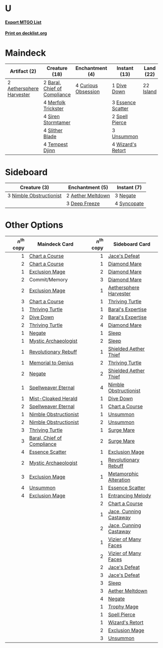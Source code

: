 # U

#### [Export MTGO List](../collection/U/U.txt)
#### [Print on decklist.org](http://decklist.org/?deckmain=2%09Aethersphere%20Harvester%0A2%09Baral,%20Chief%20of%20Compliance%0A1%09Commit/Memory%0A4%09Curious%20Obsession%0A1%09Dive%20Down%0A3%09Essence%20Scatter%0A22%09Island%0A4%09Merfolk%20Trickster%0A4%09Siren%20Stormtamer%0A4%09Slither%20Blade%0A2%09Spell%20Pierce%0A4%09Tempest%20Djinn%0A3%09Unsummon%0A4%09Wizard's%20Retort&deckside=2%09Aether%20Meltdown%0A3%09Deep%20Freeze%0A3%09Negate%0A3%09Nimble%20Obstructionist%0A4%09Syncopate)
# Maindeck

|                                           Artifact (2)                                            |                                             Creature (18)                                             |                                       Enchantment (4)                                        |                                        Instant (13)                                        |                                     Land (22)                                      |  Unknown (1)  |
|---------------------------------------------------------------------------------------------------|-------------------------------------------------------------------------------------------------------|----------------------------------------------------------------------------------------------|--------------------------------------------------------------------------------------------|------------------------------------------------------------------------------------|---------------|
|2 [Aethersphere Harvester](http://gatherer.wizards.com/Pages/Card/Details.aspx?multiverseid=423809)|2 [Baral, Chief of Compliance](http://gatherer.wizards.com/Pages/Card/Details.aspx?multiverseid=423695)|4 [Curious Obsession](http://gatherer.wizards.com/Pages/Card/Details.aspx?multiverseid=439692)|1 [Dive Down](http://gatherer.wizards.com/Pages/Card/Details.aspx?multiverseid=435205)      |22 [Island](http://gatherer.wizards.com/Pages/Card/Details.aspx?multiverseid=439602)|1 Commit/Memory|
|                                                                                                   |4 [Merfolk Trickster](http://gatherer.wizards.com/Pages/Card/Details.aspx?multiverseid=442944)         |                                                                                              |3 [Essence Scatter](http://gatherer.wizards.com/Pages/Card/Details.aspx?multiverseid=438446)|                                                                                    |               |
|                                                                                                   |4 [Siren Stormtamer](http://gatherer.wizards.com/Pages/Card/Details.aspx?multiverseid=435232)          |                                                                                              |2 [Spell Pierce](http://gatherer.wizards.com/Pages/Card/Details.aspx?multiverseid=425876)   |                                                                                    |               |
|                                                                                                   |4 [Slither Blade](http://gatherer.wizards.com/Pages/Card/Details.aspx?multiverseid=426773)             |                                                                                              |3 [Unsummon](http://gatherer.wizards.com/Pages/Card/Details.aspx?multiverseid=439355)       |                                                                                    |               |
|                                                                                                   |4 [Tempest Djinn](http://gatherer.wizards.com/Pages/Card/Details.aspx?multiverseid=442956)             |                                                                                              |4 [Wizard's Retort](http://gatherer.wizards.com/Pages/Card/Details.aspx?multiverseid=442963)|                                                                                    |               |


# Sideboard

|                                           Creature (3)                                           |                                      Enchantment (5)                                       |                                     Instant (7)                                      |
|--------------------------------------------------------------------------------------------------|--------------------------------------------------------------------------------------------|--------------------------------------------------------------------------------------|
|3 [Nimble Obstructionist](http://gatherer.wizards.com/Pages/Card/Details.aspx?multiverseid=430729)|2 [Aether Meltdown](http://gatherer.wizards.com/Pages/Card/Details.aspx?multiverseid=417609)|3 [Negate](http://gatherer.wizards.com/Pages/Card/Details.aspx?multiverseid=447135)   |
|                                                                                                  |3 [Deep Freeze](http://gatherer.wizards.com/Pages/Card/Details.aspx?multiverseid=442938)    |4 [Syncopate](http://gatherer.wizards.com/Pages/Card/Details.aspx?multiverseid=270369)|


# Other Options

|*n*<sup>th</sup> copy|                                            Maindeck Card                                            |*n*<sup>th</sup> copy|                                         Sideboard Card                                          |
|--------------------:|-----------------------------------------------------------------------------------------------------|--------------------:|-------------------------------------------------------------------------------------------------|
|                    1|[Chart a Course](http://gatherer.wizards.com/Pages/Card/Details.aspx?multiverseid=435200)            |                    1|[Jace's Defeat](http://gatherer.wizards.com/Pages/Card/Details.aspx?multiverseid=430727)         |
|                    2|[Chart a Course](http://gatherer.wizards.com/Pages/Card/Details.aspx?multiverseid=435200)            |                    1|[Diamond Mare](http://gatherer.wizards.com/Pages/Card/Details.aspx?multiverseid=447368)          |
|                    1|[Exclusion Mage](http://gatherer.wizards.com/Pages/Card/Details.aspx?multiverseid=447191)            |                    2|[Diamond Mare](http://gatherer.wizards.com/Pages/Card/Details.aspx?multiverseid=447368)          |
|                    2|Commit/Memory                                                                                        |                    3|[Diamond Mare](http://gatherer.wizards.com/Pages/Card/Details.aspx?multiverseid=447368)          |
|                    2|[Exclusion Mage](http://gatherer.wizards.com/Pages/Card/Details.aspx?multiverseid=447191)            |                    1|[Aethersphere Harvester](http://gatherer.wizards.com/Pages/Card/Details.aspx?multiverseid=423809)|
|                    3|[Chart a Course](http://gatherer.wizards.com/Pages/Card/Details.aspx?multiverseid=435200)            |                    1|[Thriving Turtle](http://gatherer.wizards.com/Pages/Card/Details.aspx?multiverseid=417639)       |
|                    1|[Thriving Turtle](http://gatherer.wizards.com/Pages/Card/Details.aspx?multiverseid=417639)           |                    1|[Baral's Expertise](http://gatherer.wizards.com/Pages/Card/Details.aspx?multiverseid=423696)     |
|                    2|[Dive Down](http://gatherer.wizards.com/Pages/Card/Details.aspx?multiverseid=435205)                 |                    2|[Baral's Expertise](http://gatherer.wizards.com/Pages/Card/Details.aspx?multiverseid=423696)     |
|                    2|[Thriving Turtle](http://gatherer.wizards.com/Pages/Card/Details.aspx?multiverseid=417639)           |                    4|[Diamond Mare](http://gatherer.wizards.com/Pages/Card/Details.aspx?multiverseid=447368)          |
|                    1|[Negate](http://gatherer.wizards.com/Pages/Card/Details.aspx?multiverseid=447135)                    |                    1|[Sleep](http://gatherer.wizards.com/Pages/Card/Details.aspx?multiverseid=405385)                 |
|                    1|[Mystic Archaeologist](http://gatherer.wizards.com/Pages/Card/Details.aspx?multiverseid=447199)      |                    2|[Sleep](http://gatherer.wizards.com/Pages/Card/Details.aspx?multiverseid=405385)                 |
|                    1|[Revolutionary Rebuff](http://gatherer.wizards.com/Pages/Card/Details.aspx?multiverseid=417634)      |                    1|[Shielded Aether Thief](http://gatherer.wizards.com/Pages/Card/Details.aspx?multiverseid=423711) |
|                    1|[Memorial to Genius](http://gatherer.wizards.com/Pages/Card/Details.aspx?multiverseid=443131)        |                    2|[Thriving Turtle](http://gatherer.wizards.com/Pages/Card/Details.aspx?multiverseid=417639)       |
|                    2|[Negate](http://gatherer.wizards.com/Pages/Card/Details.aspx?multiverseid=447135)                    |                    2|[Shielded Aether Thief](http://gatherer.wizards.com/Pages/Card/Details.aspx?multiverseid=423711) |
|                    1|[Spellweaver Eternal](http://gatherer.wizards.com/Pages/Card/Details.aspx?multiverseid=430735)       |                    4|[Nimble Obstructionist](http://gatherer.wizards.com/Pages/Card/Details.aspx?multiverseid=430729) |
|                    1|[Mist-Cloaked Herald](http://gatherer.wizards.com/Pages/Card/Details.aspx?multiverseid=439700)       |                    1|[Dive Down](http://gatherer.wizards.com/Pages/Card/Details.aspx?multiverseid=435205)             |
|                    2|[Spellweaver Eternal](http://gatherer.wizards.com/Pages/Card/Details.aspx?multiverseid=430735)       |                    1|[Chart a Course](http://gatherer.wizards.com/Pages/Card/Details.aspx?multiverseid=435200)        |
|                    1|[Nimble Obstructionist](http://gatherer.wizards.com/Pages/Card/Details.aspx?multiverseid=430729)     |                    1|[Unsummon](http://gatherer.wizards.com/Pages/Card/Details.aspx?multiverseid=439355)              |
|                    2|[Nimble Obstructionist](http://gatherer.wizards.com/Pages/Card/Details.aspx?multiverseid=430729)     |                    2|[Unsummon](http://gatherer.wizards.com/Pages/Card/Details.aspx?multiverseid=439355)              |
|                    3|[Thriving Turtle](http://gatherer.wizards.com/Pages/Card/Details.aspx?multiverseid=417639)           |                    1|[Surge Mare](http://gatherer.wizards.com/Pages/Card/Details.aspx?multiverseid=447213)            |
|                    3|[Baral, Chief of Compliance](http://gatherer.wizards.com/Pages/Card/Details.aspx?multiverseid=423695)|                    2|[Surge Mare](http://gatherer.wizards.com/Pages/Card/Details.aspx?multiverseid=447213)            |
|                    4|[Essence Scatter](http://gatherer.wizards.com/Pages/Card/Details.aspx?multiverseid=438446)           |                    1|[Exclusion Mage](http://gatherer.wizards.com/Pages/Card/Details.aspx?multiverseid=447191)        |
|                    2|[Mystic Archaeologist](http://gatherer.wizards.com/Pages/Card/Details.aspx?multiverseid=447199)      |                    1|[Revolutionary Rebuff](http://gatherer.wizards.com/Pages/Card/Details.aspx?multiverseid=417634)  |
|                    3|[Exclusion Mage](http://gatherer.wizards.com/Pages/Card/Details.aspx?multiverseid=447191)            |                    1|[Metamorphic Alteration](http://gatherer.wizards.com/Pages/Card/Details.aspx?multiverseid=447196)|
|                    4|[Unsummon](http://gatherer.wizards.com/Pages/Card/Details.aspx?multiverseid=439355)                  |                    1|[Essence Scatter](http://gatherer.wizards.com/Pages/Card/Details.aspx?multiverseid=438446)       |
|                    4|[Exclusion Mage](http://gatherer.wizards.com/Pages/Card/Details.aspx?multiverseid=447191)            |                    1|[Entrancing Melody](http://gatherer.wizards.com/Pages/Card/Details.aspx?multiverseid=435207)     |
|                     |                                                                                                     |                    2|[Chart a Course](http://gatherer.wizards.com/Pages/Card/Details.aspx?multiverseid=435200)        |
|                     |                                                                                                     |                    1|[Jace, Cunning Castaway](http://gatherer.wizards.com/Pages/Card/Details.aspx?multiverseid=435212)|
|                     |                                                                                                     |                    2|[Jace, Cunning Castaway](http://gatherer.wizards.com/Pages/Card/Details.aspx?multiverseid=435212)|
|                     |                                                                                                     |                    1|[Vizier of Many Faces](http://gatherer.wizards.com/Pages/Card/Details.aspx?multiverseid=426776)  |
|                     |                                                                                                     |                    2|[Vizier of Many Faces](http://gatherer.wizards.com/Pages/Card/Details.aspx?multiverseid=426776)  |
|                     |                                                                                                     |                    2|[Jace's Defeat](http://gatherer.wizards.com/Pages/Card/Details.aspx?multiverseid=430727)         |
|                     |                                                                                                     |                    3|[Jace's Defeat](http://gatherer.wizards.com/Pages/Card/Details.aspx?multiverseid=430727)         |
|                     |                                                                                                     |                    3|[Sleep](http://gatherer.wizards.com/Pages/Card/Details.aspx?multiverseid=405385)                 |
|                     |                                                                                                     |                    3|[Aether Meltdown](http://gatherer.wizards.com/Pages/Card/Details.aspx?multiverseid=417609)       |
|                     |                                                                                                     |                    4|[Negate](http://gatherer.wizards.com/Pages/Card/Details.aspx?multiverseid=447135)                |
|                     |                                                                                                     |                    1|[Trophy Mage](http://gatherer.wizards.com/Pages/Card/Details.aspx?multiverseid=442778)           |
|                     |                                                                                                     |                    1|[Spell Pierce](http://gatherer.wizards.com/Pages/Card/Details.aspx?multiverseid=425876)          |
|                     |                                                                                                     |                    1|[Wizard's Retort](http://gatherer.wizards.com/Pages/Card/Details.aspx?multiverseid=442963)       |
|                     |                                                                                                     |                    2|[Exclusion Mage](http://gatherer.wizards.com/Pages/Card/Details.aspx?multiverseid=447191)        |
|                     |                                                                                                     |                    3|[Unsummon](http://gatherer.wizards.com/Pages/Card/Details.aspx?multiverseid=439355)              |

